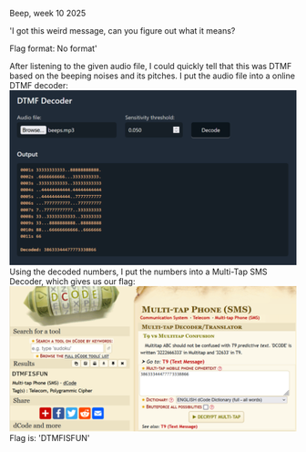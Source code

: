Beep, week 10 2025

'I got this weird message, can you figure out what it means?

Flag format: No format'

After listening to the given audio file, I could quickly tell that this was DTMF based on the beeping noises and its pitches. 
I put the audio file into a online DTMF decoder:
![alt text](./dtmf.png)
Using the decoded numbers, I put the numbers into a Multi-Tap SMS Decoder, which gives us our flag:
![alt text](./multi_tap_sms.png)
Flag is: 'DTMFISFUN'
